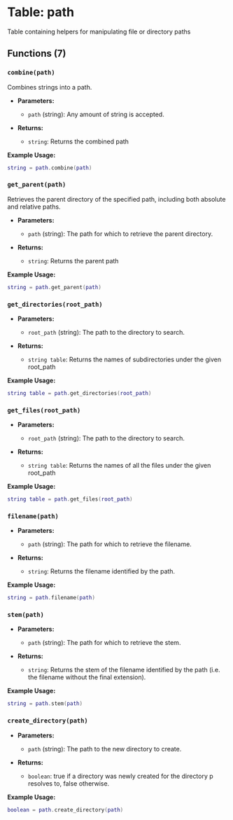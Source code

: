 # Table: path

Table containing helpers for manipulating file or directory paths

## Functions (7)

### `combine(path)`

Combines strings into a path.

- **Parameters:**
  - `path` (string): Any amount of string is accepted.

- **Returns:**
  - `string`: Returns the combined path

**Example Usage:**
```lua
string = path.combine(path)
```

### `get_parent(path)`

Retrieves the parent directory of the specified path, including both absolute and relative paths.

- **Parameters:**
  - `path` (string): The path for which to retrieve the parent directory.

- **Returns:**
  - `string`: Returns the parent path

**Example Usage:**
```lua
string = path.get_parent(path)
```

### `get_directories(root_path)`

- **Parameters:**
  - `root_path` (string): The path to the directory to search.

- **Returns:**
  - `string table`: Returns the names of subdirectories under the given root_path

**Example Usage:**
```lua
string table = path.get_directories(root_path)
```

### `get_files(root_path)`

- **Parameters:**
  - `root_path` (string): The path to the directory to search.

- **Returns:**
  - `string table`: Returns the names of all the files under the given root_path

**Example Usage:**
```lua
string table = path.get_files(root_path)
```

### `filename(path)`

- **Parameters:**
  - `path` (string): The path for which to retrieve the filename.

- **Returns:**
  - `string`: Returns the filename identified by the path.

**Example Usage:**
```lua
string = path.filename(path)
```

### `stem(path)`

- **Parameters:**
  - `path` (string): The path for which to retrieve the stem.

- **Returns:**
  - `string`: Returns the stem of the filename identified by the path (i.e. the filename without the final extension).

**Example Usage:**
```lua
string = path.stem(path)
```

### `create_directory(path)`

- **Parameters:**
  - `path` (string): The path to the new directory to create.

- **Returns:**
  - `boolean`: true if a directory was newly created for the directory p resolves to, false otherwise.

**Example Usage:**
```lua
boolean = path.create_directory(path)
```


